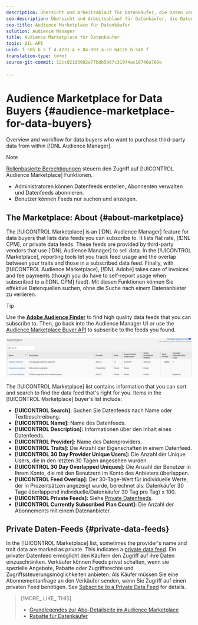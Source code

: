 ```yaml
---
description: Übersicht und Arbeitsablauf für Datenkäufer, die Daten von Drittanbietern aus Audience Manager kaufen möchten
seo-description: Übersicht und Arbeitsablauf für Datenkäufer, die Daten von Drittanbietern aus Audience Manager kaufen möchten
seo-title: Audience Marketplace für Datenkäufer
solution: Audience Manager
title: Audience Marketplace für Datenkäufer
topic: DIL-API
uuid: f 505 b 5 f 4-4231-4 e 84-993 a-cd 64128 b 540 f
translation-type: tm+mt
source-git-commit: 12cc02103902a77b8b5967c319f4ac18746a700e

---
```



# Audience Marketplace for Data Buyers {#audience-marketplace-for-data-buyers}

Overview and workflow for data buyers who want to purchase third-party data from within [!DNL Audience Manager].

>[!NOTE]
>[Rollenbasierte Berechtigungen](../../../reporting/reports-dashboard.md) steuern den Zugriff auf [!UICONTROL Audience Marketplace] Funktionen.
>
>* Administratoren können Datenfeeds erstellen, Abonnenten verwalten und Datenfeeds abonnieren.
>* Benutzer können Feeds nur suchen und anzeigen.


## The Marketplace: About {#about-marketplace}

<!-- c_marketplace_about.xml -->

The [!UICONTROL Marketplace] is an [!DNL Audience Manager] feature for data buyers that lists data feeds you can subscribe to. It lists flat rate, [!DNL CPM], or private data feeds. These feeds are provided by third-party vendors that use [!DNL Audience Manager] to sell data. In the [!UICONTROL Marketplace], reporting tools let you track feed usage and the overlap between your traits and those in a subscribed data feed. Finally, with [!UICONTROL Audience Marketplace], [!DNL Adobe] takes care of invoices and fee payments (though you do have to self-report usage when subscribed to a [!DNL CPM] feed). Mit diesen Funktionen können Sie effektive Datenquellen suchen, ohne die Suche nach einem Datenanbieter zu verlieren.

>[!TIP]
> 
>Use the **[Adobe Audience Finder](https://www.adobe-audience-finder.com/)** to find high quality data feeds that you can subscribe to. Then, go back into the Audience Manager UI or use the [Audience Marketplace Buyer API](https://bank.demdex.com/portal/swagger/index.html#/Audience_Marketplace_Buyer_API) to subscribe to the feeds you found.

![](assets/buyer_marketplace.png)

The [!UICONTROL Marketplace] list contains information that you can sort and search to find the data feed that's right for you. Items in the [!UICONTROL Marketplace] buyer's list include:

* **[!UICONTROL Search]:** Suchen Sie Datenfeeds nach Name oder Textbeschreibung.
* **[!UICONTROL Name]:** Name des Datenfeeds.
* **[!UICONTROL Description]:** Informationen über den Inhalt eines Datenfeeds.
* **[!UICONTROL Provider]:** Name des Datenproviders.
* **[!UICONTROL Traits]:** Die Anzahl der Eigenschaften in einem Datenfeed.
* **[!UICONTROL 30 Day Provider Unique Users]:** Die Anzahl der Unique Users, die in den letzten 30 Tagen angesehen wurden.
* **[!UICONTROL 30 Day Overlapped Uniques]:** Die Anzahl der Benutzer in Ihrem Konto, die mit den Benutzern im Konto des Anbieters überlappen.
* **[!UICONTROL Feed Overlap]:** Der 30-Tage-Wert für individuelle Werte, der in Prozentsätzen angezeigt wurde, berechnet als: Datenkäufer 30 Tage überlappend individuelle/Datenkäufer 30 Tag pro Tag) x 100.
* **[!UICONTROL Private Feeds]:** Siehe [Private Datenfeeds](../../../features/audience-marketplace/marketplace-private-feeds.md).
* **[!UICONTROL Currently Subscribed Plan Count]:** Die Anzahl der Abonnements mit einem Datenanbieter.

## Private Daten-Feeds {#private-data-feeds}

In the [!UICONTROL Marketplace] list, sometimes the provider's name and trait data are marked as private. This indicates a [private data feed](../../../features/audience-marketplace/marketplace-private-feeds.md). Ein privater Datenfeed ermöglicht den Käufern den Zugriff auf ihre Daten einzuschränken. Verkäufer können Feeds privat schalten, wenn sie spezielle Angebote, Rabatte oder Zugriffsrechte und Zugriffssteuerungsmöglichkeiten anbieten. Als Käufer müssen Sie eine Abonnementanfrage an den Verkäufer senden, wenn Sie Zugriff auf einen privaten Feed benötigen. See [Subscribe to a Private Data Feed](../../../features/audience-marketplace/marketplace-data-buyers/marketplace-manage-subscriptions.md#subscript-private-data-feed) for details.

>[!MORE_ LIKE_ THIS]
>
>* [Grundlegendes zur Abo-Detailseite im Audience Marketplace](../../../features/audience-marketplace/marketplace-data-buyers/marketplace-manage-subscriptions.md#marketplace-buyer-details)
>* [Rabatte für Datenkäufer](../../../features/audience-marketplace/marketplace-data-buyers/marketplace-manage-subscriptions.md#buyer-discount)

